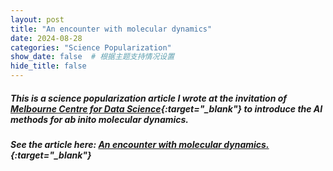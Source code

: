 ```yaml
---
layout: post
title: "An encounter with molecular dynamics"
date: 2024-08-28
categories: "Science Popularization"
show_date: false  # 根据主题支持情况设置
hide_title: false
---
```


##### This is a science popularization article I wrote at the invitation of [Melbourne Centre for Data Science](https://science.unimelb.edu.au/mcds){:target="_blank"} to introduce the AI methods for ab inito molecular dynamics.

##### See the article here: [An encounter with molecular dynamics.](https://medium.com/kernel-mcds/an-encounter-with-molecular-dynamics-4f3c9e3a4b82){:target="_blank"}
